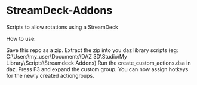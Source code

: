 # StreamDeck-Addons
Scripts to allow rotations using a StreamDeck

How to use:

Save this repo as a zip.
Extract the zip into you daz library scripts (eg: C:\Users\my_user\Documents\DAZ 3D\Studio\My Library\Scripts\Streamdeck Addons)
Run the create_custom_actions.dsa in daz.
Press F3 and expand the custom group.
You can now assign hotkeys for the newly created actiongroups.
